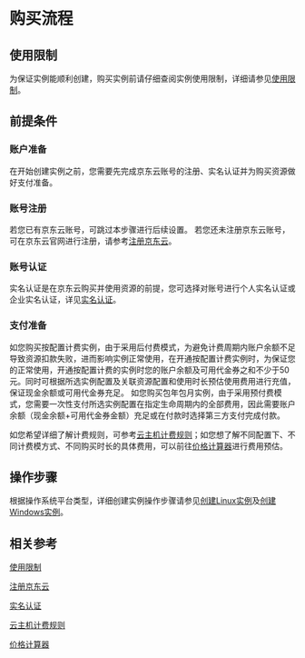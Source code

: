 # 购买流程
## 使用限制
为保证实例能顺利创建，购买实例前请仔细查阅实例使用限制，详细请参见[使用限制](../Product-Introduction/Limits.md)。
## 前提条件
### 账户准备
在开始创建实例之前，您需要先完成京东云账号的注册、实名认证并为购买资源做好支付准备。
### 账号注册
若您已有京东云账号，可跳过本步骤进行后续设置。
若您还未注册京东云账号，可在京东云官网进行注册，请参考[注册京东云]()。
### 账号认证
实名认证是在京东云购买并使用资源的前提，您可选择对账号进行个人实名认证或企业实名认证，详见[实名认证]()。
### 支付准备
如您购买按配置计费实例，由于采用后付费模式，为避免计费周期内账户余额不足导致资源扣款失败，进而影响实例正常使用，在开通按配置计费实例时，为保证您的正常使用，开通按配置计费的实例时您的账户余额及可用代金券之和不少于50元。同时可根据所选实例配置及关联资源配置和使用时长预估使用费用进行充值，保证现金余额或可用代金券充足。
如您购买包年包月实例，由于采用预付费模式，您需要一次性支付所选实例配置在指定生命周期内的全部费用，因此需要账户余额（现金余额+可用代金券金额）充足或在付款时选择第三方支付完成付款。

如您希望详细了解计费规则，可参考[云主机计费规则](Overview.md)；如您想了解不同配置下、不同计费模方式、不同购买时长的具体费用，可以前往[价格计算器](https://www.jdcloud.com/calculator/calHost)进行费用预估。

## 操作步骤
根据操作系统平台类型，详细创建实例操作步骤请参见[创建Linux实例]()及[创建Windows实例]()。

## 相关参考
[使用限制](../Product-Introduction/Limits.md)

[注册京东云]()

[实名认证]()

[云主机计费规则](Overview.md)

[价格计算器](https://www.jdcloud.com/calculator/calHost)





 
